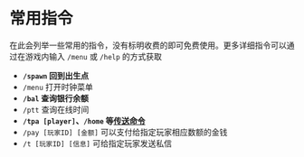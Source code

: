 # 常用指令

在此会列举一些常用的指令，没有标明收费的即可免费使用。更多详细指令可以通过在游戏内输入 `/menu` 或 `/help` 的方式获取

* **`/spawn` 回到出生点**
* `/menu` 打开时钟菜单
* **`/bal` 查询银行余额**
* `/ptt` 查询在线时间
* **`/tpa [player]`、`/home` 等**[**传送命令**](../server-world/plugins/survice.md#chuan-song-xiang-guan)
* `/pay [玩家ID] [金额]` 可以支付给指定玩家相应数额的金钱
* `/t [玩家ID] [信息]` 可给指定玩家发送私信

